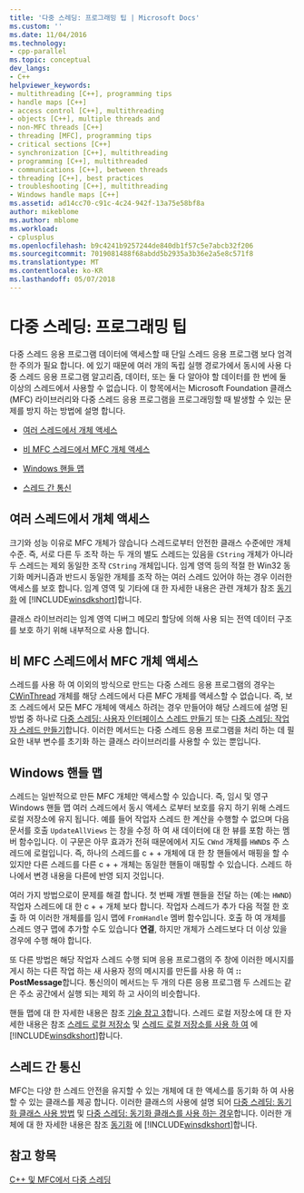 ```yaml
---
title: '다중 스레딩: 프로그래밍 팁 | Microsoft Docs'
ms.custom: ''
ms.date: 11/04/2016
ms.technology:
- cpp-parallel
ms.topic: conceptual
dev_langs:
- C++
helpviewer_keywords:
- multithreading [C++], programming tips
- handle maps [C++]
- access control [C++], multithreading
- objects [C++], multiple threads and
- non-MFC threads [C++]
- threading [MFC], programming tips
- critical sections [C++]
- synchronization [C++], multithreading
- programming [C++], multithreaded
- communications [C++], between threads
- threading [C++], best practices
- troubleshooting [C++], multithreading
- Windows handle maps [C++]
ms.assetid: ad14cc70-c91c-4c24-942f-13a75e58bf8a
author: mikeblome
ms.author: mblome
ms.workload:
- cplusplus
ms.openlocfilehash: b9c4241b9257244de840db1f57c5e7abcb32f206
ms.sourcegitcommit: 7019081488f68abdd5b2935a3b36e2a5e8c571f8
ms.translationtype: MT
ms.contentlocale: ko-KR
ms.lasthandoff: 05/07/2018
---
```

# <a name="multithreading-programming-tips"></a>다중 스레딩: 프로그래밍 팁
다중 스레드 응용 프로그램 데이터에 액세스할 때 단일 스레드 응용 프로그램 보다 엄격한 주의가 필요 합니다. 에 있기 때문에 여러 개의 독립 실행 경로가에서 동시에 사용 다중 스레드 응용 프로그램 알고리즘, 데이터, 또는 둘 다 알아야 할 데이터를 한 번에 둘 이상의 스레드에서 사용할 수 없습니다. 이 항목에서는 Microsoft Foundation 클래스 (MFC) 라이브러리와 다중 스레드 응용 프로그램을 프로그래밍할 때 발생할 수 있는 문제를 방지 하는 방법에 설명 합니다.  
  
-   [여러 스레드에서 개체 액세스](#_core_accessing_objects_from_multiple_threads)  
  
-   [비 MFC 스레드에서 MFC 개체 액세스](#_core_accessing_mfc_objects_from_non.2d.mfc_threads)  
  
-   [Windows 핸들 맵](#_core_windows_handle_maps)  
  
-   [스레드 간 통신](#_core_communicating_between_threads)  
  
##  <a name="_core_accessing_objects_from_multiple_threads"></a> 여러 스레드에서 개체 액세스  
 크기와 성능 이유로 MFC 개체가 않습니다 스레드로부터 안전한 클래스 수준에만 개체 수준. 즉, 서로 다른 두 조작 하는 두 개의 별도 스레드는 있음을 `CString` 개체가 아니라 두 스레드는 제외 동일한 조작 `CString` 개체입니다. 임계 영역 등의 적절 한 Win32 동기화 메커니즘과 반드시 동일한 개체를 조작 하는 여러 스레드 있어야 하는 경우 이러한 액세스를 보호 합니다. 임계 영역 및 기타에 대 한 자세한 내용은 관련 개체가 참조 [동기화](http://msdn.microsoft.com/library/windows/desktop/ms686353) 에 [!INCLUDE[winsdkshort](../atl-mfc-shared/reference/includes/winsdkshort_md.md)]합니다.  
  
 클래스 라이브러리는 임계 영역 디버그 메모리 할당에 의해 사용 되는 전역 데이터 구조를 보호 하기 위해 내부적으로 사용 합니다.  
  
##  <a name="_core_accessing_mfc_objects_from_non.2d.mfc_threads"></a> 비 MFC 스레드에서 MFC 개체 액세스  
 스레드를 사용 하 여 이외의 방식으로 만드는 다중 스레드 응용 프로그램의 경우는 [CWinThread](../mfc/reference/cwinthread-class.md) 개체를 해당 스레드에서 다른 MFC 개체를 액세스할 수 없습니다. 즉, 보조 스레드에서 모든 MFC 개체에 액세스 하려는 경우 만들어야 해당 스레드에 설명 된 방법 중 하나로 [다중 스레딩: 사용자 인터페이스 스레드 만들기](../parallel/multithreading-creating-user-interface-threads.md) 또는 [다중 스레딩: 작업자 스레드 만들기](../parallel/multithreading-creating-worker-threads.md)합니다. 이러한 메서드는 다중 스레드 응용 프로그램을 처리 하는 데 필요한 내부 변수를 초기화 하는 클래스 라이브러리를 사용할 수 있는 뿐입니다.  
  
##  <a name="_core_windows_handle_maps"></a> Windows 핸들 맵  
 스레드는 일반적으로 만든 MFC 개체만 액세스할 수 있습니다. 즉, 임시 및 영구 Windows 핸들 맵 여러 스레드에서 동시 액세스 로부터 보호를 유지 하기 위해 스레드 로컬 저장소에 유지 됩니다. 예를 들어 작업자 스레드 한 계산을 수행할 수 없으며 다음 문서를 호출 `UpdateAllViews` 는 창을 수정 하 여 새 데이터에 대 한 뷰를 포함 하는 멤버 함수입니다. 이 구문은 아무 효과가 전혀 때문에에서 지도 `CWnd` 개체를 `HWND`s 주 스레드에 로컬입니다. 즉, 하나의 스레드를 c + + 개체에 대 한 창 핸들에서 매핑을 할 수 있지만 다른 스레드를 다른 c + + 개체는 동일한 핸들이 매핑할 수 있습니다. 스레드 하나에서 변경 내용을 다른에 반영 되지 것입니다.  
  
 여러 가지 방법으로이 문제를 해결 합니다. 첫 번째 개별 핸들을 전달 하는 (예:는 `HWND`) 작업자 스레드에 대 한 c + + 개체 보다 합니다. 작업자 스레드가 추가 다음 적절 한 호출 하 여 이러한 개체를를 임시 맵에 `FromHandle` 멤버 함수입니다. 호출 하 여 개체를 스레드 영구 맵에 추가할 수도 있습니다 **연결**, 하지만 개체가 스레드보다 더 이상 있을 경우에 수행 해야 합니다.  
  
 또 다른 방법은 해당 작업자 스레드 수행 되며 응용 프로그램의 주 창에 이러한 메시지를 게시 하는 다른 작업 하는 새 사용자 정의 메시지를 만든를 사용 하 여 **:: PostMessage**합니다. 통신의이 메서드는 두 개의 다른 응용 프로그램 두 스레드는 같은 주소 공간에서 실행 되는 제외 하 고 사이의 비슷합니다.  
  
 핸들 맵에 대 한 자세한 내용은 참조 [기술 참고 3](../mfc/tn003-mapping-of-windows-handles-to-objects.md)합니다. 스레드 로컬 저장소에 대 한 자세한 내용은 참조 [스레드 로컬 저장소](http://msdn.microsoft.com/library/windows/desktop/ms686749) 및 [스레드 로컬 저장소를 사용 하 여](http://msdn.microsoft.com/library/windows/desktop/ms686991) 에 [!INCLUDE[winsdkshort](../atl-mfc-shared/reference/includes/winsdkshort_md.md)]합니다.  
  
##  <a name="_core_communicating_between_threads"></a> 스레드 간 통신  
 MFC는 다양 한 스레드 안전을 유지할 수 있는 개체에 대 한 액세스를 동기화 하 여 사용할 수 있는 클래스를 제공 합니다. 이러한 클래스의 사용에 설명 되어 [다중 스레딩: 동기화 클래스 사용 방법](../parallel/multithreading-how-to-use-the-synchronization-classes.md) 및 [다중 스레딩: 동기화 클래스를 사용 하는 경우](../parallel/multithreading-when-to-use-the-synchronization-classes.md)합니다. 이러한 개체에 대 한 자세한 내용은 참조 [동기화](http://msdn.microsoft.com/library/windows/desktop/ms686353) 에 [!INCLUDE[winsdkshort](../atl-mfc-shared/reference/includes/winsdkshort_md.md)]합니다.  
  
## <a name="see-also"></a>참고 항목  
 [C++ 및 MFC에서 다중 스레딩](../parallel/multithreading-with-cpp-and-mfc.md)